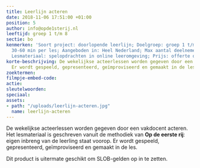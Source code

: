 ```yaml
---
title: Leerlijn acteren
date: 2018-11-06 17:51:00 +01:00
position: 5
author: info@opde1sterij.nl
leeftijd: groep 1 t/m 8
sectie: bo
kenmerken: 'Soort project: doorlopende leerlijn; Doelgroep: groep 1 t/m 8; Tijdsduur:
  30-60 min per les; Aangeboden in: Heel Nederland; Max aantal deelnemers: per klas;
  Lesmateriaal: spelopdrachten in online leeromgeving; Prijs: offerte op aanvraag'
korte-beschrijving: De wekelijkse acteerlessen worden gegeven door een vakdocent acteren.
  Er wordt gespeeld, gepresenteerd, geïmproviseerd en gemaakt in de les.
zoektermen: 
filmpje-embed-code: 
actie: 
sleutelwoorden: 
speciaal: 
assets:
- path: "/uploads/leerlijn-acteren.jpg"
  name: leerlijn-acteren
---
```


De wekelijkse acteerlessen worden gegeven door een vakdocent acteren. Het lesmateriaal is geschreven vanuit de methodiek van **Op de eerste rij**: eigen inbreng van de leerling staat voorop. Er wordt gespeeld, gepresenteerd, geïmproviseerd en gemaakt in de les. 

Dit product is uitermate geschikt om SLOB-gelden op in te zetten.
